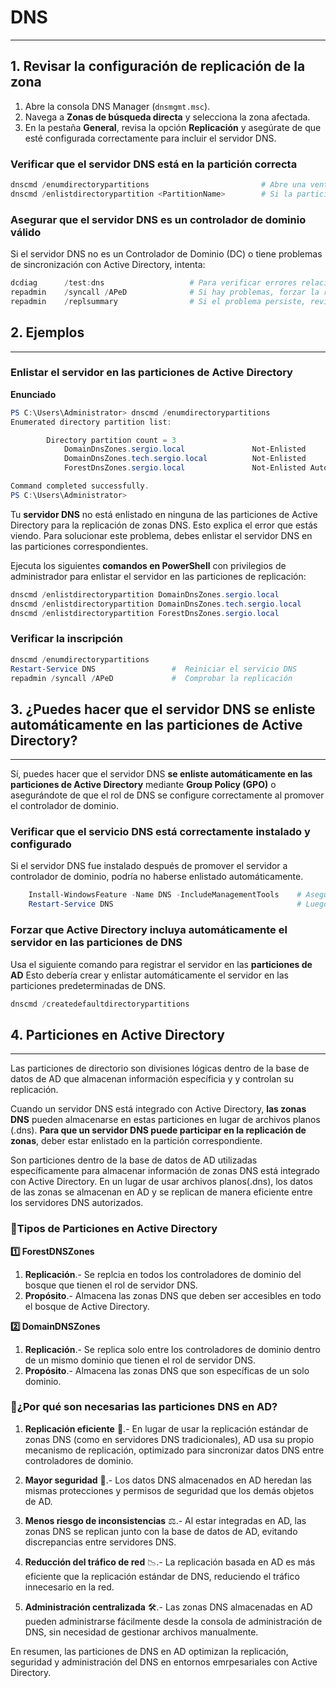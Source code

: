 # DNS
---

## 1. Revisar la configuración de replicación de la zona  
1. Abre la consola DNS Manager (`dnsmgmt.msc`).  
2. Navega a **Zonas de búsqueda directa** y selecciona la zona afectada.  
3. En la pestaña **General**, revisa la opción **Replicación** y asegúrate de que esté configurada correctamente para incluir el servidor DNS.  

###  Verificar que el servidor DNS está en la partición correcta

```powershell
dnscmd /enumdirectorypartitions                         # Abre una ventana de Símbolo del sistema como administrador y ejecuta.
dnscmd /enlistdirectorypartition <PartitionName>        # Si la partición esperada no aparece, debes agregar el servidor a la partición.
```

### Asegurar que el servidor DNS es un controlador de dominio válido

Si el servidor DNS no es un Controlador de Dominio (DC) o tiene problemas de sincronización con Active Directory, intenta:

```powershell
dcdiag      /test:dns                   # Para verificar errores relacionados con DNS y Active Directory.
repadmin    /syncall /APeD              # Si hay problemas, forzar la replicación.
repadmin    /replsummary                # Si el problema persiste, revisa el estado del AD ejecutando.
```

## 2.  Ejemplos
---

### Enlistar el servidor en las particiones de Active Directory

**Enunciado**
```powershell
PS C:\Users\Administrator> dnscmd /enumdirectorypartitions
Enumerated directory partition list:

        Directory partition count = 3
            DomainDnsZones.sergio.local               Not-Enlisted
            DomainDnsZones.tech.sergio.local          Not-Enlisted
            ForestDnsZones.sergio.local               Not-Enlisted Auto Forest

Command completed successfully.
PS C:\Users\Administrator>
```

Tu **servidor DNS** no está enlistado en ninguna de las particiones de Active Directory para la replicación de zonas DNS. Esto explica el error que estás viendo. Para solucionar este problema, debes enlistar el servidor DNS en las particiones correspondientes.

Ejecuta los siguientes **comandos en PowerShell** con privilegios de administrador para enlistar el servidor en las particiones de replicación:

```powershell
dnscmd /enlistdirectorypartition DomainDnsZones.sergio.local
dnscmd /enlistdirectorypartition DomainDnsZones.tech.sergio.local
dnscmd /enlistdirectorypartition ForestDnsZones.sergio.local
```

### Verificar la inscripción

```powershell
dnscmd /enumdirectorypartitions
Restart-Service DNS                 #  Reiniciar el servicio DNS
repadmin /syncall /APeD             #  Comprobar la replicación
```

## 3. ¿Puedes hacer que el servidor DNS se enliste automáticamente en las particiones de Active Directory?
---
Sí, puedes hacer que el servidor DNS **se enliste automáticamente en las particiones de Active Directory** mediante **Group Policy (GPO)** o asegurándote de que el rol de DNS se configure correctamente al promover el controlador de dominio.

### Verificar que el servicio DNS está correctamente instalado y configurado
Si el servidor DNS fue instalado después de promover el servidor a controlador de dominio, podría no haberse enlistado automáticamente.

```powershell
    Install-WindowsFeature -Name DNS -IncludeManagementTools    # Asegurarse que el servidor DNS fue install correct.
    Restart-Service DNS                                         # Luego, reinicia el servicio.
```
### Forzar que Active Directory incluya automáticamente el servidor en las particiones de DNS
Usa el siguiente comando para registrar el servidor en las **particiones de AD**
Esto debería crear y enlistar automáticamente el servidor en las particiones predeterminadas de DNS.

```powershell
dnscmd /createdefaultdirectorypartitions    
```

## 4. Particiones en Active Directory
---
Las particiones de directorio son divisiones lógicas dentro de la base de datos de AD que almacenan información específicia y y controlan su replicación.

Cuando un servidor DNS está integrado con Active Directory, **las zonas DNS** pueden almacenarse en estas particiones en lugar de archivos planos (.dns). **Para que un servidor DNS puede participar en la replicación de zonas**, deber estar enlistado en la partición correspondiente. 

Son particiones dentro de la base de datos de AD utilizadas específicamente para almacenar información de zonas DNS está integrado con Active Directory. En un lugar de usar archivos planos(.dns), los datos de las zonas se almacenan en AD y se replican de manera eficiente entre los servidores DNS autorizados.

###  🔹Tipos de Particiones en Active Directory

**1️⃣ ForestDNSZones**

1. **Replicación**.- Se replcia en todos los controladores de dominio del bosque que tienen el rol de servidor DNS.
2. **Propósito**.- Almacena las zonas DNS que deben ser accesibles en todo el bosque de Active Directory.

**2️⃣ DomainDNSZones**

1.  **Replicación**.- Se replica solo entre los controladores de dominio dentro de un mismo dominio que tienen el rol de servidor DNS.
2. **Propósito**.- Almacena las zonas DNS que son específicas de un solo dominio.

###  🔹¿Por qué son necesarias las particiones DNS en AD?

1.  **Replicación eficiente** 🔄.- En lugar de usar la replicación estándar de zonas DNS (como en servidores DNS tradicionales), AD usa su propio mecanismo de replicación, optimizado para sincronizar datos DNS entre controladores de dominio.

2. **Mayor seguridad** 🔐.- Los datos DNS almacenados en AD heredan las mismas protecciones y permisos de seguridad que los demás objetos de AD.

3. **Menos riesgo de inconsistencias** ⚖️.- Al estar integradas en AD, las zonas DNS se replican junto con la base de datos de AD, evitando discrepancias entre servidores DNS.

4. **Reducción del tráfico de red** 📉.- La replicación basada en AD es más eficiente que la replicación estándar de DNS, reduciendo el tráfico innecesario en la red.

5. **Administración centralizada** 🛠️.- Las zonas DNS almacenadas en AD pueden administrarse fácilmente desde la consola de administración de DNS, sin necesidad de gestionar archivos manualmente.

En resumen, las particiones de DNS en AD optimizan la replicación, seguridad y administración del DNS en entornos emrpesariales con Active Directory.
